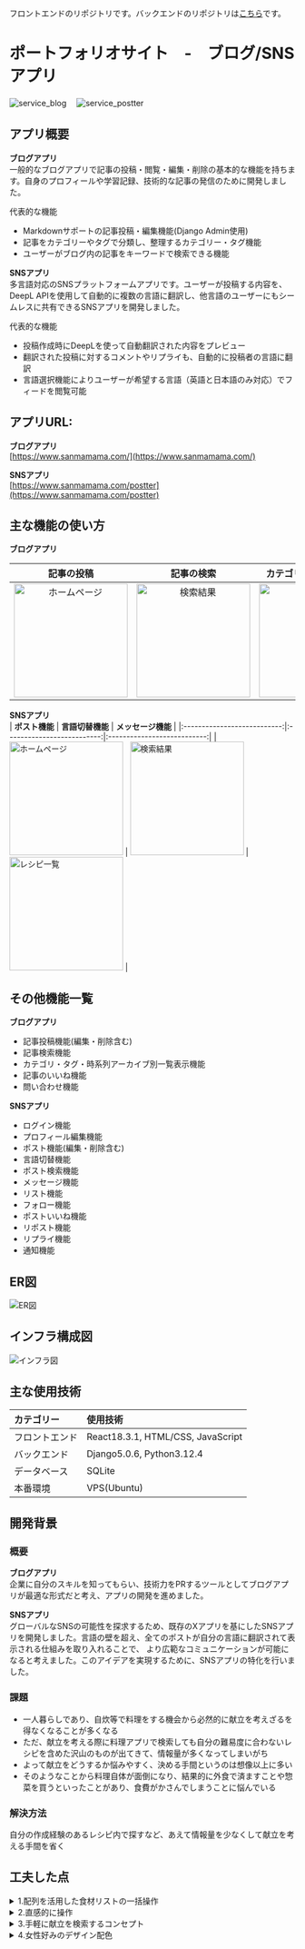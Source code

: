 フロントエンドのリポジトリです。バックエンドのリポジトリは<a href=https://github.com/sanmamama/rest>こちら</a>です。  

# ポートフォリオサイト　-　ブログ/SNSアプリ
![service_blog](https://github.com/sanmamama/portfolio_frontend/blob/main/public/images/blog.png)　
![service_postter](https://github.com/sanmamama/portfolio_frontend/blob/main/public/images/postter.png)

## アプリ概要
**ブログアプリ**  
一般的なブログアプリで記事の投稿・閲覧・編集・削除の基本的な機能を持ちます。自身のプロフィールや学習記録、技術的な記事の発信のために開発しました。

代表的な機能  
- Markdownサポートの記事投稿・編集機能(Django Admin使用)  
- 記事をカテゴリーやタグで分類し、整理するカテゴリー・タグ機能  
- ユーザーがブログ内の記事をキーワードで検索できる機能  

**SNSアプリ**  
多言語対応のSNSプラットフォームアプリです。ユーザーが投稿する内容を、DeepL APIを使用して自動的に複数の言語に翻訳し、他言語のユーザーにもシームレスに共有できるSNSアプリを開発しました。  

代表的な機能    
- 投稿作成時にDeepLを使って自動翻訳された内容をプレビュー  
- 翻訳された投稿に対するコメントやリプライも、自動的に投稿者の言語に翻訳  
- 言語選択機能によりユーザーが希望する言語（英語と日本語のみ対応）でフィードを閲覧可能  

## アプリURL:  
**ブログアプリ**  
[https://www.sanmamama.com/](https://www.sanmamama.com/)  

**SNSアプリ**  
[https://www.sanmamama.com/postter](https://www.sanmamama.com/postter)  

## 主な機能の使い方
**ブログアプリ**

|        **記事の投稿**        |         **記事の検索**          |      **カテゴリ等一覧表示機能**       |
|:---------------------------:|:--------------------------:|:---------------------------:|
| <img src="public/README2/index.png" alt="ホームページ" width="200"> | <img src="public/README2/search_result.png" alt="検索結果" width="200"> | <img src="public/README2/user_all.png" alt="レシピ一覧" width="200"> |

**SNSアプリ**  
|        **ポスト機能**        |         **言語切替機能**          |      **メッセージ機能**       |
|:---------------------------:|:--------------------------:|:---------------------------:|
| <img src="public/README2/index.png" alt="ホームページ" width="200"> | <img src="public/README2/search_result.png" alt="検索結果" width="200"> | <img src="public/README2/user_all.png" alt="レシピ一覧" width="200"> |

## その他機能一覧  
**ブログアプリ**  
- 記事投稿機能(編集・削除含む)
- 記事検索機能
- カテゴリ・タグ・時系列アーカイブ別一覧表示機能
- 記事のいいね機能
- 問い合わせ機能

**SNSアプリ**  
- ログイン機能
- プロフィール編集機能
- ポスト機能(編集・削除含む)
- 言語切替機能
- ポスト検索機能
- メッセージ機能
- リスト機能
- フォロー機能
- ポストいいね機能
- リポスト機能
- リプライ機能
- 通知機能

## ER図
![ER図](public/README/er-image.png)

## インフラ構成図
![インフラ図](public/README/infra-image.png)

## 主な使用技術
| カテゴリー | 使用技術 | 
|:-----------|:------------|
| フロントエンド | React18.3.1, HTML/CSS, JavaScript | 
| バックエンド | Django5.0.6, Python3.12.4 |
| データベース | SQLite |
| 本番環境 | VPS(Ubuntu) |


## 開発背景
### 概要
**ブログアプリ**  
企業に自分のスキルを知ってもらい、技術力をPRするツールとしてブログアプリが最適な形式だと考え、アプリの開発を進めました。

**SNSアプリ**  
グローバルなSNSの可能性を探求するため、既存のXアプリを基にしたSNSアプリを開発しました。言語の壁を超え、全てのポストが自分の言語に翻訳されて表示される仕組みを取り入れることで、
より広範なコミュニケーションが可能になると考えました。このアイデアを実現するために、SNSアプリの特化を行いました。

### 課題
- 一人暮らしであり、自炊等で料理をする機会から必然的に献立を考えざるを得なくなることが多くなる
- ただ、献立を考える際に料理アプリで検索しても自分の難易度に合わないレシピを含めた沢山のものが出てきて、情報量が多くなってしまいがち
- よって献立をどうするか悩みやすく、決める手間というのは想像以上に多い
- そのようなことから料理自体が面倒になり、結果的に外食で済ますことや惣菜を買うといったことがあり、食費がかさんでしまうことに悩んでいる

### 解決方法
自分の作成経験のあるレシピ内で探すなど、あえて情報量を少なくして献立を考える手間を省く

## 工夫した点
<details>
  <summary>1.配列を活用した食材リストの一括操作</summary>
  
  - 食材を追加や編集を行う際に一つずつデータ処理するのではなく、配列を用いて一気に食材リストを登録や更新できるようにしました
</details>

<details>
  <summary>2.直感的に操作</summary>
  
  - ヘッダーに他のサイトなどでもよく見かけるアイコンを用いる等のことを行い直感的に操作できるようにしました
</details>

<details>
  <summary>3.手軽に献立を検索するコンセプト</summary>
  
  - ログイン直後のページで登録した自分のレシピの表示やすぐに検索をできるようにと、手軽に献立を検索するコンセプトに沿うようにしました。
</details>

<details>
  <summary>4.女性好みのデザイン配色</summary>
  
  - デザイン面でミントグリーンやオレンジ色などを使って、雰囲気を柔らかく女性の好みにも合致しやすいように配色を寄せました。
</details>
